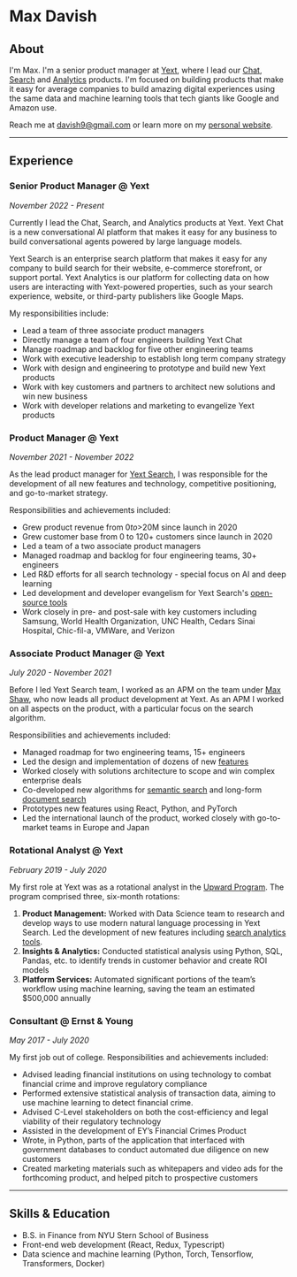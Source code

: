 # Max Davish

## About

I'm Max. I'm a senior product manager at [Yext](https://www.yext.com/), where I
lead our [Chat](https://www.yext.com/chat-beta),
[Search](https://www.yext.com/platform/search) and
[Analytics](https://www.yext.com/platform/analytics) products. I'm focused on
building products that make it easy for average companies to build amazing
digital experiences using the same data and machine learning tools that tech
giants like Google and Amazon use.

Reach me at [davish9@gmail.com](mailto:davish9@gmail.com) or learn more on my
[personal website](/).

---

## Experience

### Senior Product Manager @ Yext

_November 2022 - Present_

Currently I lead the Chat, Search, and Analytics products at Yext. Yext Chat is
a new conversational AI platform that makes it easy for any business to build
conversational agents powered by large language models.

Yext Search is an enterprise search platform that makes it easy for any company
to build search for their website, e-commerce storefront, or support portal.
Yext Analytics is our platform for collecting data on how users are interacting
with Yext-powered properties, such as your search experience, website, or
third-party publishers like Google Maps.

My responsibilities include:

- Lead a team of three associate product managers
- Directly manage a team of four engineers building Yext Chat
- Manage roadmap and backlog for five other engineering teams
- Work with executive leadership to establish long term company strategy
- Work with design and engineering to prototype and build new Yext products
- Work with key customers and partners to architect new solutions and win new
  business
- Work with developer relations and marketing to evangelize Yext products

### Product Manager @ Yext

_November 2021 - November 2022_

As the lead product manager for
[Yext Search](https://hitchhikers.yext.com/products/search), I was responsible
for the development of all new features and technology, competitive positioning,
and go-to-market strategy.

Responsibilities and achievements included:

- Grew product revenue from $0 to >$20M since launch in 2020
- Grew customer base from 0 to 120+ customers since launch in 2020
- Led a team of a two associate product managers
- Managed roadmap and backlog for four engineering teams, 30+ engineers
- Led R&D efforts for all search technology - special focus on AI and deep
  learning
- Led development and developer evangelism for Yext Search's
  [open-source tools](https://hitchhikers.yext.com/docs/search/)
- Work closely in pre- and post-sale with key customers including Samsung, World
  Health Organization, UNC Health, Cedars Sinai Hospital, Chic-fil-a, VMWare,
  and Verizon

### Associate Product Manager @ Yext

_July 2020 - November 2021_

Before I led Yext Search team, I worked as an APM on the team under
[Max Shaw](https://www.linkedin.com/in/max-shaw-82287025/), who now leads all
product development at Yext. As an APM I worked on all aspects on the product,
with a particular focus on the search algorithm.

Responsibilities and achievements included:

- Managed roadmap for two engineering teams, 15+ engineers
- Led the design and implementation of dozens of new
  [features](https://www.yext.com/platform/search)
- Worked closely with solutions architecture to scope and win complex enterprise
  deals
- Co-developed new algorithms for
  [semantic search](https://hitchhikers.yext.com/blog/a-new-way-to-search-faqs-cfd246b883da)
  and long-form
  [document search](https://hitchhikers.yext.com/blog/searching-unstructured-data-ab4027ec1161)
- Prototypes new features using React, Python, and PyTorch
- Led the international launch of the product, worked closely with go-to-market
  teams in Europe and Japan

### Rotational Analyst @ Yext

_February 2019 - July 2020_

My first role at Yext was as a rotational analyst in the
[Upward Program](https://vimeo.com/348186335). The program comprised three,
six-month rotations:

1. **Product Management:** Worked with Data Science team to research and develop
   ways to use modern natural language processing in Yext Search. Led the
   development of new features including
   [search analytics tools](https://www.yext.com/platform/features/search-term-analysis-clustering).
2. **Insights & Analytics:** Conducted statistical analysis using Python, SQL,
   Pandas, etc. to identify trends in customer behavior and create ROI models
3. **Platform Services:** Automated significant portions of the team’s workflow
   using machine learning, saving the team an estimated $500,000 annually

### Consultant @ Ernst & Young

_May 2017 - July 2020_

My first job out of college. Responsibilities and achievements included:

- Advised leading financial institutions on using technology to combat financial
  crime and improve regulatory compliance
- Performed extensive statistical analysis of transaction data, aiming to use
  machine learning to detect financial crime.
- Advised C-Level stakeholders on both the cost-efficiency and legal viability
  of their regulatory technology
- Assisted in the development of EY’s Financial Crimes Product
- Wrote, in Python, parts of the application that interfaced with government
  databases to conduct automated due diligence on new customers
- Created marketing materials such as whitepapers and video ads for the
  forthcoming product, and helped pitch to prospective customers

---

## Skills & Education

- B.S. in Finance from NYU Stern School of Business
- Front-end web development (React, Redux, Typescript)
- Data science and machine learning (Python, Torch, Tensorflow, Transformers,
  Docker)

